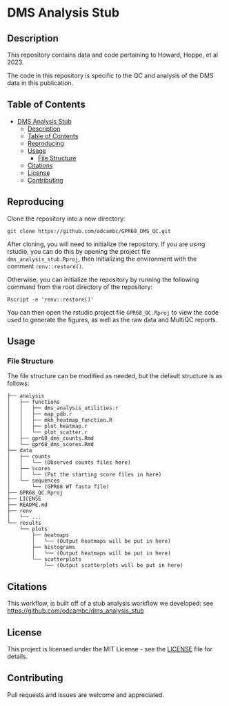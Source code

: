 # DMS Analysis Stub

## Description
This repository contains data and code pertaining to Howard, Hoppe, et al 2023.

The code in this repository is specific to the QC and analysis of the DMS data in this publication.

## Table of Contents
- [DMS Analysis Stub](#dms-analysis-stub)
  - [Description](#description)
  - [Table of Contents](#table-of-contents)
  - [Reproducing](#reproducing)
  - [Usage](#usage)
    - [File Structure](#file-structure)
  - [Citations](#citations)
  - [License](#license)
  - [Contributing](#contributing)

## Reproducing
Clone the repository into a new directory:
```
git clone https://github.com/odcambc/GPR68_DMS_QC.git
```

After cloning, you will need to initialize the repository. If you are using rstudio, you can do this by opening the project file `dms_analysis_stub.Rproj`, then initializing the environment with the comment `renv::restore()`.

Otherwise, you can initialize the repository by running the following command from the root directory of the repository:

```
Rscript -e 'renv::restore()'
```

You can then open the rstudio project file `GPR68_QC.Rproj` to view the code used to generate the figures, as well as the raw
data and MultiQC reports.

## Usage
### File Structure
The file structure can be modified as needed, but the default structure is as follows:
```
├── analysis
│   ├── functions
│   │   ├── dms_analysis_utilities.r 
│   │   ├── map_pdb.r
│   │   ├── mkh_heatmap_function.R
│   │   ├── plot_heatmap.r
│   │   └── plot_scatter.r
│   ├── gpr68_dms_counts.Rmd
│   └── gpr68_dms_scores.Rmd
├── data
│   ├── counts
│   │   └── (Observed counts files here)
│   ├── scores
│   │   └── (Put the starting score files in here)
│   └── sequences
│       └── (GPR68 WT fasta file)
├── GPR68_QC.Rproj
├── LICENSE
├── README.md
├── renv
│   └── ...
└── results
    └── plots
        ├── heatmaps
        │   └── (Output heatmaps will be put in here)
        ├── histograms
        │   └── (Output heatmaps will be put in here)    
        └── scatterplots
            └── (Output scatterplots will be put in here)
```

## Citations
This workflow, is built off of a stub analysis workflow we developed: see https://github.com/odcambc/dms_analysis_stub

## License
This project is licensed under the MIT License - see the [LICENSE](LICENSE.md) file for details.

## Contributing
Pull requests and issues are welcome and appreciated.
